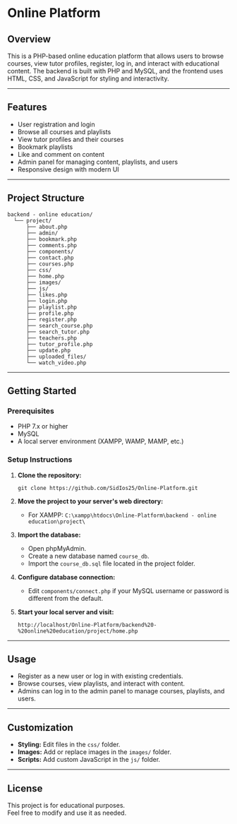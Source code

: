 # Online Platform

## Overview

This is a PHP-based online education platform that allows users to browse courses, view tutor profiles, register, log in, and interact with educational content. The backend is built with PHP and MySQL, and the frontend uses HTML, CSS, and JavaScript for styling and interactivity.

---

## Features

- User registration and login
- Browse all courses and playlists
- View tutor profiles and their courses
- Bookmark playlists
- Like and comment on content
- Admin panel for managing content, playlists, and users
- Responsive design with modern UI

---

## Project Structure

```
backend - online education/
  └── project/
      ├── about.php
      ├── admin/
      ├── bookmark.php
      ├── comments.php
      ├── components/
      ├── contact.php
      ├── courses.php
      ├── css/
      ├── home.php
      ├── images/
      ├── js/
      ├── likes.php
      ├── login.php
      ├── playlist.php
      ├── profile.php
      ├── register.php
      ├── search_course.php
      ├── search_tutor.php
      ├── teachers.php
      ├── tutor_profile.php
      ├── update.php
      ├── uploaded_files/
      └── watch_video.php
```

---

## Getting Started

### Prerequisites

- PHP 7.x or higher
- MySQL
- A local server environment (XAMPP, WAMP, MAMP, etc.)

### Setup Instructions

1. **Clone the repository:**
   ```
   git clone https://github.com/SidIos25/Online-Platform.git
   ```

2. **Move the project to your server's web directory:**
   - For XAMPP: `C:\xampp\htdocs\Online-Platform\backend - online education\project\`

3. **Import the database:**
   - Open phpMyAdmin.
   - Create a new database named `course_db`.
   - Import the `course_db.sql` file located in the project folder.

4. **Configure database connection:**
   - Edit `components/connect.php` if your MySQL username or password is different from the default.

5. **Start your local server and visit:**
   ```
   http://localhost/Online-Platform/backend%20-%20online%20education/project/home.php
   ```

---

## Usage

- Register as a new user or log in with existing credentials.
- Browse courses, view playlists, and interact with content.
- Admins can log in to the admin panel to manage courses, playlists, and users.

---

## Customization

- **Styling:** Edit files in the `css/` folder.
- **Images:** Add or replace images in the `images/` folder.
- **Scripts:** Add custom JavaScript in the `js/` folder.

---

## License

This project is for educational purposes.  
Feel free to modify and use it as needed.
